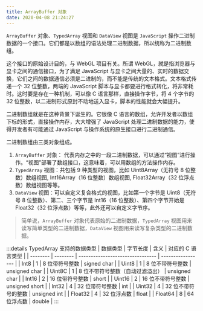 ```yaml
---
title: ArrayBuffer 对象
date: 2020-04-08 21:24:27
---
```


`ArrayBuffer` 对象、`TypedArray` 视图和 `DataView` 视图是 `JavaScript` 操作二进制数据的一个接口。它们都是以数组的语法处理二进制数据，所以统称为二进制数组。

这个接口的原始设计目的，与 WebGL 项目有关。所谓 WebGL，就是指浏览器与显卡之间的通信接口，为了满足 JavaScript 与显卡之间大量的、实时的数据交换，它们之间的数据通信必须是二进制的，而不能是传统的文本格式。文本格式传递一个 32 位整数，两端的 JavaScript 脚本与显卡都要进行格式转化，将非常耗时。这时要是存在一种机制，可以像 C 语言那样，直接操作字节，将 4 个字节的 32 位整数，以二进制形式原封不动地送入显卡，脚本的性能就会大幅提升。

二进制数组就是在这种背景下诞生的。它很像 C 语言的数组，允许开发者以数组下标的形式，直接操作内存，大大增强了 JavaScript 处理二进制数据的能力，使得开发者有可能通过 JavaScript 与操作系统的原生接口进行二进制通信。

二进制数组由三类对象组成。

1. `ArrayBuffer` 对象： 代表内存之中的一段二进制数据，可以通过“视图”进行操作。“视图”部署了数组接口，这意味着，可以用数组的方法操作内存。
2. `TypedArray` 视图：共包括 9 种类型的视图，比如 Uint8Array（无符号 8 位整数）数组视图, Int16Array（16 位整数）数组视图, Float32Array（32 位浮点数）数组视图等等。
3. `DataView` 视图：可以自定义复合格式的视图，比如第一个字节是 Uint8（无符号 8 位整数）、第二、三个字节是 Int16（16 位整数）、第四个字节开始是 Float32（32 位浮点数）等等，此外还可以自定义字节序。

> 简单说，`ArrayBuffer` 对象代表原始的二进制数据，`TypedArray` 视图用来读写简单类型的二进制数据，`DataView` 视图用来读写复杂类型的二进制数据。

:::details TypedArray 支持的数据类型
| 数据类型 | 字节长度 | 含义 | 对应的 C 语言类型 |
| -------- | -------- | -------------------------------- | ----------------- |
| Int8 | 1 | 8 位带符号整数 | signed char |
| Uint8 | 1 | 8 位不带符号整数 | unsigned char |
| Uint8C | 1 | 8 位不带符号整数（自动过滤溢出） | unsigned char |
| Int16 | 2 | 16 位带符号整数 | short |
| Uint16 | 2 | 16 位不带符号整数 | unsigned short |
| Int32 | 4 | 32 位带符号整数 | int |
| Uint32 | 4 | 32 位不带符号的整数 | unsigned int |
| Float32 | 4 | 32 位浮点数 | float |
| Float64 | 8 | 64 位浮点数 | double |
:::
